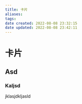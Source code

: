 ```yaml
---
title: 卡片
aliases: 
tags: 
date created: 2022-08-08 23:32:15
date updated: 2022-08-08 23:42:11
---
```


# 卡片

## Asd

### Kaljsd

jklasjdkljasld
